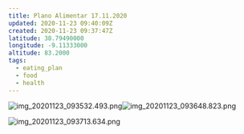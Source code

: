 ```yaml
---
title: Plano Alimentar 17.11.2020
updated: 2020-11-23 09:40:09Z
created: 2020-11-23 09:37:47Z
latitude: 38.79490000
longitude: -9.11333000
altitude: 83.2000
tags:
  - eating_plan
  - food
  - health
---
```


![img_20201123_093532.493.png](../../_resources/img_20201123_093532.493.png)![img_20201123_093648.823.png](../../_resources/img_20201123_093648.823.png)

![img_20201123_093713.634.png](../../_resources/img_20201123_093713.634.png)